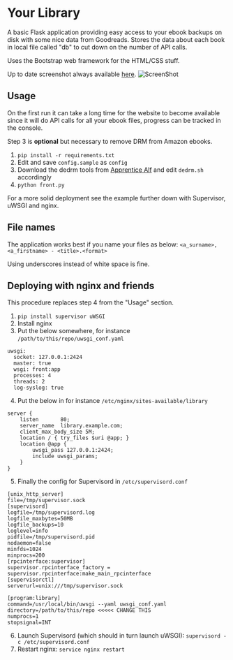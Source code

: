 Your Library
====

A basic Flask application providing easy access to your ebook backups on disk with some nice data from Goodreads. Stores the data about each book in local file called "db" to cut down on the number of API calls.

Uses the Bootstrap web framework for the HTML/CSS stuff.

Up to date screenshot always available [here](http://nyxi.eu/pics/projects/library.jpg).
![ScreenShot](http://nyxi.eu/pics/projects/library.jpg)

Usage
-----
On the first run it can take a long time for the website to become available since it will do API calls for all your ebook files, progress can be tracked in the console.

Step 3 is __optional__ but necessary to remove DRM from Amazon ebooks.

1. `pip install -r requirements.txt`
2. Edit and save `config.sample` as `config`
3. Download the dedrm tools from [Apprentice Alf](http://apprenticealf.wordpress.com/) and edit `dedrm.sh` accordingly
4. `python front.py`

For a more solid deployment see the example further down with Supervisor, uWSGI and nginx.

File names
-----
The application works best if you name your files as below:
`<a_surname>, <a_firstname> - <title>.<format>`

Using underscores instead of white space is fine.

Deploying with nginx and friends
-----
This procedure replaces step 4 from the "Usage" section.

1. `pip install supervisor uWSGI`
2. Install nginx
3. Put the below somewhere, for instance `/path/to/this/repo/uwsgi_conf.yaml`
```
uwsgi:
  socket: 127.0.0.1:2424
  master: true
  wsgi: front:app
  processes: 4
  threads: 2
  log-syslog: true
```
4. Put the below in for instance `/etc/nginx/sites-available/library`
```
server {
    listen       80;
    server_name  library.example.com;
    client_max_body_size 5M;
    location / { try_files $uri @app; }
    location @app {
        uwsgi_pass 127.0.0.1:2424;
        include uwsgi_params;
    }
}
```
5. Finally the config for Supervisord in `/etc/supervisord.conf`
```
[unix_http_server]
file=/tmp/supervisor.sock
[supervisord]
logfile=/tmp/supervisord.log
logfile_maxbytes=50MB
logfile_backups=10
loglevel=info
pidfile=/tmp/supervisord.pid
nodaemon=false
minfds=1024
minprocs=200
[rpcinterface:supervisor]
supervisor.rpcinterface_factory = supervisor.rpcinterface:make_main_rpcinterface
[supervisorctl]
serverurl=unix:///tmp/supervisor.sock

[program:library]
command=/usr/local/bin/uwsgi --yaml uwsgi_conf.yaml
directory=/path/to/this/repo <<<<< CHANGE THIS
numprocs=1
stopsignal=INT
```
6. Launch Supervisord (which should in turn launch uWSGI): `supervisord -c /etc/supervisord.conf`
7. Restart nginx: `service nginx restart`
